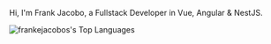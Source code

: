 Hi, I'm Frank Jacobo, a Fullstack Developer in Vue, Angular & NestJS.

![frankejacobos's Top Languages](https://github-readme-stats.vercel.app/api/top-langs/?username=frankejacobos&theme=vue-dark&show_icons=true&hide_border=true&layout=compact)

<!---
frankejacobos/frankejacobos is a ✨ special ✨ repository because its `README.md` (this file) appears on your GitHub profile.
You can click the Preview link to take a look at your changes.
--->
